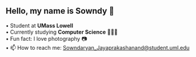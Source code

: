 ## Hello, my name is Sowndy 👋

• Student at **UMass Lowell** </br>
• Currently studying **Computer Science** 👨🏻‍💻</br> 
• Fun fact: I love photography  📷</br>
• 📫 How to reach me: Sowndaryan_Jayaprakashanand@student.uml.edu


<!--
**sowndyjay/sowndyjay** is a ✨ _special_ ✨ repository because its `README.md` (this file) appears on your GitHub profile.

Here are some ideas to get you started:

- Student at **UMass Lowell**
- Currently studying **Computer Science**.
- Fun Fact: I'm the photo boy
- 📫 How to reach me: ...
- 😄 Pronouns: ...
- ⚡ Fun fact: ...
-->
